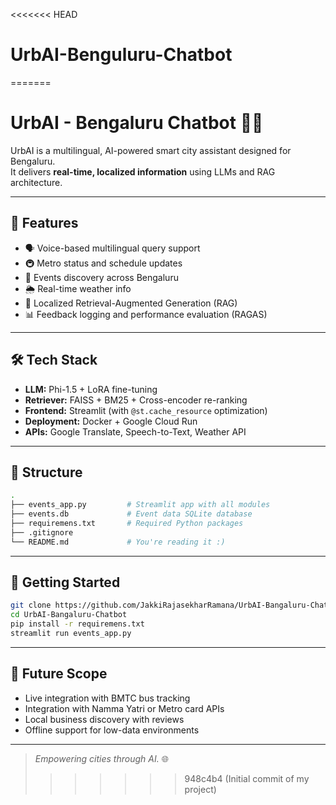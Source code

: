 <<<<<<< HEAD
# UrbAI-Benguluru-Chatbot
=======
# UrbAI - Bengaluru Chatbot 🤖🌆

UrbAI is a multilingual, AI-powered smart city assistant designed for Bengaluru.  
It delivers **real-time, localized information** using LLMs and RAG architecture.

---

## 🔧 Features

- 🗣️ Voice-based multilingual query support
- 🚇 Metro status and schedule updates
- 🎉 Events discovery across Bengaluru
- 🌦️ Real-time weather info
- 🧠 Localized Retrieval-Augmented Generation (RAG)
- 📊 Feedback logging and performance evaluation (RAGAS)

---

## 🛠️ Tech Stack

- **LLM:** Phi-1.5 + LoRA fine-tuning  
- **Retriever:** FAISS + BM25 + Cross-encoder re-ranking  
- **Frontend:** Streamlit (with `@st.cache_resource` optimization)  
- **Deployment:** Docker + Google Cloud Run  
- **APIs:** Google Translate, Speech-to-Text, Weather API  

---

## 📂 Structure

```bash
.
├── events_app.py         # Streamlit app with all modules
├── events.db             # Event data SQLite database
├── requiremens.txt       # Required Python packages
├── .gitignore
└── README.md             # You're reading it :)
```

---

## 🚀 Getting Started

```bash
git clone https://github.com/JakkiRajasekharRamana/UrbAI-Bangaluru-Chatbot.git
cd UrbAI-Bangaluru-Chatbot
pip install -r requiremens.txt
streamlit run events_app.py
```

---

## 📌 Future Scope

- Live integration with BMTC bus tracking
- Integration with Namma Yatri or Metro card APIs
- Local business discovery with reviews
- Offline support for low-data environments

---

> *Empowering cities through AI.* 🌐
>>>>>>> 948c4b4 (Initial commit of my project)

